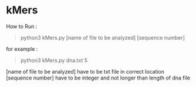 # kMers

How to Run :

> python3 kMers.py [name of file to be analyzed] [sequence number] 

for example :

> python3 kMers.py dna.txt 5

[name of file to be analyzed] have to be txt file in correct location
[sequence number] have to be integer and not longer than length of dna file
